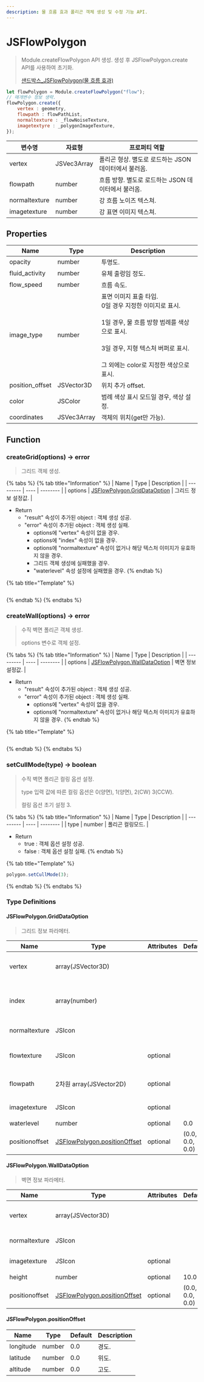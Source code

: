 ```yaml
---
description: 물 흐름 효과 폴리곤 객체 생성 및 수정 기능 API.
---
```


# JSFlowPolygon

> Module.createFlowPolygon API 생성.
> 생성 후 JSFlowPolygon.create API를 사용하여 초기화.
> 
> [샌드박스_JSFlowPolygon(물 흐름 효과)](https://sandbox.dtwincloud.com/code/main.do?id=object_flowpolygon)

```javascript
let flowPolygon = Module.createFlowPolygon("flow");
// 매개변수 정보 생략.
flowPolygon.create({
    vertex : geometry,
    flowpath : flowPathList,
    normaltexture : _flowNoiseTexture,
    imagetextyre : _polygonImageTexture,
});
```

| 변수명    | 자료형    | 프로퍼티 역할 |
| ------ | ------ | ------- |
| vertex  | JSVec3Array | 폴리곤 형상. 별도로 로드하는 JSON 데이터에서 불러옴.      |
| flowpath | number | 흐름 방향. 별도로 로드하는 JSON 데이터에서 불러옴.     |
| normaltexture  | number | 강 흐름 노이즈 텍스쳐.      |
| imagetexture   | number | 강 표면 이미지 텍스쳐. |

## Properties

| Name                    | Type    | Description                                      |
| ----------------------- | ------- | ------------------------------------------------ |
| opacity           | number  | 투명도. |
| fluid_activity    | number  | 유체 출렁임 정도.             |
| flow_speed        | number  | 흐름 속도.        |
| image_type        | number  | 표면 이미지 표출 타입.<br>0일 경우 지정한 이미지로 표시.</br><br>1일 경우, 물 흐름 방향 범례를 색상으로 표시.</br><br>3일 경우, 지형 텍스처 버퍼로 표시.</br><br>그 외에는 color로 지정한 색상으로 표시.</br>                              |
| position_offset   | JSVector3D | 위치 추가 offset.                         |
| color             | JSColor  | 범례 색상 표시 모드일 경우, 색상 설정.                    |
| coordinates       | JSVec3Array  | 객체의 위치(get만 가능).             |

## Function

### createGrid(options) → error

> 그리드 객체 생성.

{% tabs %}
{% tab title="Information" %}
| Name | Type | Description |
| --------- | ---- | -------- |
| options | [JSFlowPolygon.GridDataOption](jsflowpolygon.md#jsflowpolygon.griddataoption) | 그리드 정보 설정값.   |

* Return
  * "result" 속성이 추가된 object : 객체 생성 성공.
  * "error" 속성이 추가된 object : 객체 생성 실패.
    * options에 "vertex" 속성이 없을 경우.
    * options에 "index" 속성이 없을 경우.
    * options에 "normaltexture" 속성이 없거나 해당 텍스처 이미지가 유효하지 않을 경우.
    * 그리드 객체 생성에 실패했을 경우.
    * "waterlevel" 속성 설정에 실패했을 경우.
{% endtab %}

{% tab title="Template" %}
```javascript
```
{% endtab %}
{% endtabs %}

### createWall(options) → error

> 수직 벽면 폴리곤 객체 생성.
>
> options 변수로 객체 설정.

{% tabs %}
{% tab title="Information" %}
| Name | Type | Description |
| --------- | ---- | -------- |
| options | [JSFlowPolygon.WallDataOption](jsflowpolygon.md#jsflowpolygon.walldataoption) | 벽면 정보 설정값.   |

* Return
  * "result" 속성이 추가된 object : 객체 생성 성공.
  * "error" 속성이 추가된 object : 객체 생성 실패.
    * options에 "vertex" 속성이 없을 경우.
    * options에 "normaltexture" 속성이 없거나 해당 텍스처 이미지가 유효하지 않을 경우.
{% endtab %}

{% tab title="Template" %}
```javascript
```
{% endtab %}
{% endtabs %}

### setCullMode(type) → boolean

> 수직 벽면 폴리곤 컬링 옵션 설정.
> 
> type 입력 값에 따른 컬링 옵션은 0(양면), 1(양면), 2(CW) 3(CCW).
>
> 컬링 옵션 초기 설정 3.

{% tabs %}
{% tab title="Information" %}
| Name | Type | Description |
| --------- | ---- | -------- |
| type | number  | 폴리곤 컬링모드. |

* Return
  * true : 객체 옵션 설정 성공.
  * false : 객체 옵션 설정 실패.
{% endtab %}

{% tab title="Template" %}
```javascript
polygon.setCullMode(3);
```
{% endtab %}
{% endtabs %}

### Type Definitions

#### JSFlowPolygon.GridDataOption

> 그리드 정보 파라메터.

| Name | Type | Attributes | Default | Description |
| --- | --- | --- | --- | --- |
| vertex | array(JSVector3D) |  |  | 그리드를 이루는 점들의 좌표 목록. |
| index | array(number) |  |  | 그리드를 이루는 점들의 인덱스 좌표 목록. |
| normaltexture | JSIcon |            |         | 재질 노말 텍스처. |
| flowtexture | JSIcon | optional |         | flow map(텍스처 직접 전달). |
| flowpath | 2차원 array(JSVector2D) | optional |         | flow map(path 전달). |
| imagetexture | JSIcon | optional |         | 표면 이미지 텍스처. |
| waterlevel | number | optional | 0.0 | 수위. |
| positionoffset | [JSFlowPolygon.positionOffset](jsflowpolygon.md#jsflowpolygon.positionoffset) | optional | (0.0, 0.0, 0.0) | 위치 offset. |

#### JSFlowPolygon.WallDataOption

> 벽면 정보 파라메터.

| Name | Type | Attributes | Default | Description |
| --- | --- | --- | --- | --- |
| vertex | array(JSVector3D) |  |  | 벽면을 이루는 점들의 좌표 목록. |
| normaltexture | JSIcon |            |         | 재질 노말 텍스처. |
| imagetexture | JSIcon | optional |         | 표면 이미지 텍스처. |
| height | number | optional | 10.0 | 벽 높이. |
| positionoffset | [JSFlowPolygon.positionOffset](jsflowpolygon.md#jsflowpolygon.positionoffset) | optional | (0.0, 0.0, 0.0) | 위치 offset. |

#### JSFlowPolygon.positionOffset
| Name | Type | Default | Description |
| --- | --- | --- | --- |
| longitude | number | 0.0 | 경도. |
| latitude | number | 0.0 | 위도. |
| altitude | number | 0.0 | 고도. |
